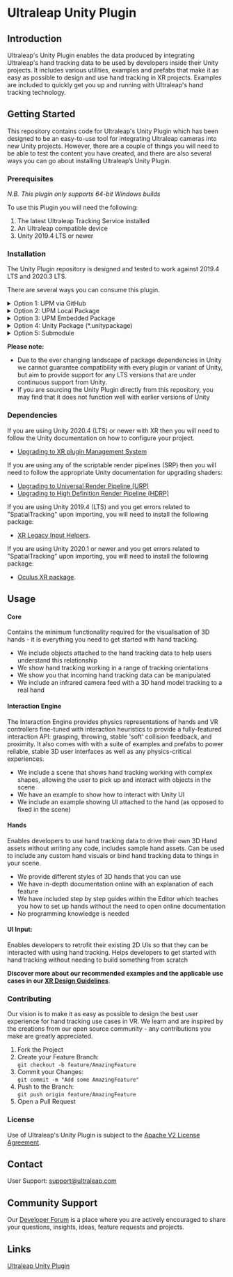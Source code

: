 <!--links-->
[upgrade-urp]: https://docs.unity3d.com/Packages/com.unity.render-pipelines.universal@7.1/manual/upgrading-your-shaders.html "Unity URP Upgrade Documentation"
[upgrade-hdrp]: https://docs.unity3d.com/Packages/com.unity.render-pipelines.high-definition@7.1/manual/Upgrading-To-HDRP.html "Unity HDRP Upgrade Documentation"
[upgrade-xr]: https://docs.unity3d.com/Manual/configuring-project-for-xr.html "Unity XR Upgrade Documentation"
[package-manager]: https://docs.unity3d.com/Manual/Packages.html "Unity Package Manager Documentation"
[apache]: http://www.apache.org/licenses/LICENSE-2.0 "Apache V2 License"

[documentation]: https://docs.ultraleap.com/ "Ultraleap UnityPlugin Documentation"
[api-reference]: https://docs.ultraleap.com/ "Ultraleap UnityPlugin API Reference"
[developer-site]: https://developer.leapmotion.com/ "Ultraleap Developer Site"
[developer-site-unity]: https://developer.leapmotion.com/unity/ "Ultraleap Developer site - Unity"
[releases]: https://github.com/ultraleap/UnityPlugin/releases "UnityPlugin releases"
[developer-forum]: https://forums.leapmotion.com/ "Developer Forum"
[repository-clone-url]: https://github.com/ultraleap/UnityPlugin.git "Clone with HTTPS"
[xr-guidelines]: https://docs.ultraleap.com/xr-guidelines/ "XR Guidelines"

[xr-legacy-input-helpers-documentation]: http://docs.unity3d.com/Packages/com.unity.xr.legacyinputhelpers@2.1/manual/index.html "XR Legacy Input Helpers"
[oculus-xr-documentation]: http://docs.unity3d.com/Packages/com.unity.xr.oculus@1.4/manual/index.html "Oculus XR package"


<!--content-->
# Ultraleap Unity Plugin

## Introduction

Ultraleap's Unity Plugin enables the data produced by integrating Ultraleap's hand tracking data to be used by developers inside their Unity projects. It includes various utilities, examples and prefabs that make it as easy as possible to design and use hand tracking in XR projects. Examples are included to quickly get you up and running with Ultraleap's hand tracking technology.

## Getting Started

This repository contains code for Ultraleap's Unity Plugin which has been designed to be an easy-to-use tool for integrating Ultraleap cameras into new Unity projects. However, there are a couple of things you will need to be able to test the content you have created, and there are also several ways you can go about installing Ultraleap’s Unity Plugin. 

### Prerequisites

*N.B. This plugin only supports 64-bit Windows builds*

To use this Plugin you will need the following:

1. The latest Ultraleap Tracking Service installed
2. An Ultraleap compatible device 
3. Unity 2019.4 LTS or newer

### Installation

The Unity Plugin repository is designed and tested to work against 2019.4 LTS and 2020.3 LTS. 

There are several ways you can consume this plugin.

<details>
<summary> Option 1: UPM via GitHub </summary>

  - To add a (read-only) UPM package remotely via a GitHub URL select the option "Add package from git URL…" in the Unity package manager. 
  - Paste the link to [clone the repository][repository-clone-url] into the input field that appears and press enter. 
  - The package will then be added to your project and you should be good to go!  
  - *Requires Unity 2019.4 (LTS) or newer.*

</details>

<details>
<summary> Option 2: UPM Local Package </summary>

  - To add a (read-only) UPM package locally from a cloned repository select the option "Add package from disk…" and point it at the root folder of the cloned repository on your file system.
  - *By default this will use an absolute file path from your machine, so will not be a sharable solution without some modification.*
  - *Requires Unity 2019.4 (LTS) or newer.*

</details> 

<details>
<summary> Option 3: UPM Embedded Package </summary>

  -  To add an (editable) UPM package locally from a cloned repository place it within the Packages folder of your Unity project.  
  - *This is perhaps the easiest way to work if you want o submit a pull request against the Ultraleap Unity Plugin.*
  - *Requires Unity 2019.4 (LTS) or newer.*

</details>
  
<details>
<summary> Option 4: Unity Package (*.unitypackage) </summary>

  - Import the package (e.g. Assets -> Import Package -> Custom Package...) which can be downloaded from [our Unity developer site][developer-site-unity] or the [releases section][releases] of this repository.     
  - *\*.unitypackage(s) are a deprecated solution in Unity. Do not move the location of the installed plugin as this may break certain features.*

</details>

<details>
<summary> Option 5: Submodule </summary>

  - You can also add this plugin as a submodule in your assets folder. 
  - *We do not recommend this approach. Use this method with caution as submodules can introduce their own complexities to a project*

</details>

**Please note:**  
- Due to the ever changing landscape of package dependencies in Unity we cannot guarantee compatibility with every plugin or variant of Unity, but aim to provide support for any LTS versions that are under continuous support from Unity. 
- If you are sourcing the Unity Plugin directly from this repository, you may find that it does not function well with earlier versions of Unity

### Dependencies

If you are using Unity 2020.4 (LTS) or newer with XR then you will need to follow the Unity documentation on how to configure your project.
  - [Upgrading to XR plugin Management System][upgrade-xr]
  
If you are using any of the scriptable render pipelines (SRP) then you will need to follow the appropriate Unity documentation for upgrading shaders:
  - [Upgrading to Universal Render Pipeline (URP)][upgrade-urp] 
  - [Upgrading to High Definition Render Pipeline (HDRP)][upgrade-hdrp]

If you are using Unity 2019.4 (LTS) and you get errors related to "SpatialTracking" upon importing, you will need to install the following package:
  - [XR Legacy Input Helpers][xr-legacy-input-helpers-documentation].

If you are using Unity 2020.1 or newer and you get errors related to "SpatialTracking" upon importing, you will need to install the following package:
  - [Oculus XR package][oculus-xr-documentation].


## Usage

#### Core 

  Contains the minimum functionality required for the visualisation of 3D hands - it is everything you need to get started with hand tracking.

  - We include objects attached to the hand tracking data to help users understand this relationship
  - We show hand tracking working in a range of tracking orientations
  - We show you that incoming hand tracking data can be manipulated
  - We include an infrared camera feed with a 3D hand model tracking to a real hand

 
#### Interaction Engine 

  The Interaction Engine provides physics representations of hands and VR controllers fine-tuned with interaction heuristics to provide a fully-featured interaction API: grasping, throwing, stable 'soft' collision feedback, and proximity. It also comes with with a suite of examples and prefabs to power reliable, stable 3D user interfaces as well as any physics-critical experiences.

  - We include a scene that shows hand tracking working with complex shapes, allowing the user to pick up and interact with objects in the scene
  - We have an example to show how to interact with Unity UI
  - We include an example showing UI attached to the hand (as opposed to fixed in the scene)

#### Hands 

  Enables developers to use hand tracking data to drive their own 3D Hand assets without writing any code, includes sample hand assets. Can be used to include any custom hand visuals or bind hand tracking data to things in your scene.

  - We provide different styles of 3D hands that you can use
  - We have in-depth documentation online with an explanation of each feature
  - We have included step by step guides within the Editor which teaches you how to set up hands without the need to open online documentation
  - No programming knowledge is needed  

#### UI Input: 

Enables developers to retrofit their existing 2D UIs so that they can be interacted with using hand tracking. Helps developers to get started with hand tracking without needing to build something from scratch

****Discover more about our recommended examples and the applicable use cases in our [XR Design Guidelines][xr-guidelines]****.

### Contributing

Our vision is to make it as easy as possible to design the best user experience for hand tracking use cases in VR. We learn and are inspired by the creations from our open source community - any contributions you make are greatly appreciated.

1. Fork the Project
2. Create your Feature Branch:  
```git checkout -b feature/AmazingFeature```
3. Commit your Changes:  
```git commit -m "Add some AmazingFeature"```
4. Push to the Branch:   
```git push origin feature/AmazingFeature```
5. Open a Pull Request

### License
Use of Ultraleap's Unity Plugin is subject to the [Apache V2 License Agreement][apache].

## Contact
User Support: support@ultraleap.com 

## Community Support
Our [Developer Forum][developer-forum] is a place where you are actively encouraged to share your questions, insights, ideas, feature requests and projects. 

## Links 
[Ultraleap Unity Plugin][repository-clone-url]
